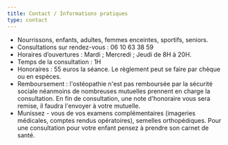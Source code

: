 ```yaml
---
title: Contact / Informations pratiques
type: contact
---
```


- Nourrissons, enfants, adultes, femmes enceintes, sportifs, seniors.
- Consultations sur rendez-vous : 06 10 63 38 59
- Horaires d’ouvertures : Mardi ; Mercredi ; Jeudi de 8H à 20H.
- Temps de la consultation : 1H
- Honoraires : 55 euros la séance. Le règlement peut se faire par chèque ou en espèces.
- Remboursement : l&#39;ostéopathie n&#39;est pas remboursée par la sécurité sociale néanmoins de nombreuses mutuelles prennent en charge la consultation. En fin de consultation, une note d&#39;honoraire vous sera remise, il faudra l&#39;envoyer à votre mutuelle.
- Munissez - vous de vos examens complémentaires (imageries médicales, comptes rendus opératoires), semelles orthopédiques. Pour une consultation pour votre enfant pensez à prendre son carnet de santé.